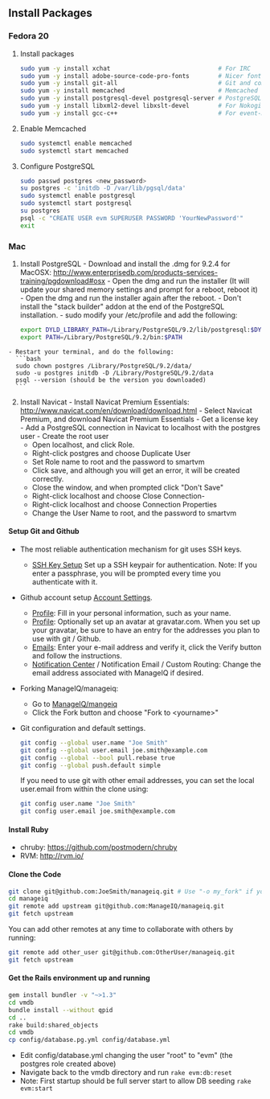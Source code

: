 ## Install Packages

### Fedora 20

  1.  Install packages

      ```bash
      sudo yum -y install xchat                              # For IRC
      sudo yum -y install adobe-source-code-pro-fonts        # Nicer fonts to work with
      sudo yum -y install git-all                            # Git and components
      sudo yum -y install memcached                          # Memcached for the session store
      sudo yum -y install postgresql-devel postgresql-server # PostgreSQL Database server and to build 'pg' Gem
      sudo yum -y install libxml2-devel libxslt-devel        # For Nokogiri Gem
      sudo yum -y install gcc-c++                            # For event-machine Gem
      ```

  2.  Enable Memcached

      ```bash
      sudo systemctl enable memcached
      sudo systemctl start memcached
      ```

  3.  Configure PostgreSQL

      ```bash
      sudo passwd postgres <new_password>
      su postgres -c 'initdb -D /var/lib/pgsql/data'
      sudo systemctl enable postgresql
      sudo systemctl start postgresql
      su postgres
      psql -c "CREATE USER evm SUPERUSER PASSWORD 'YourNewPassword'"
      exit
      ```

### Mac
  1. Install PostgreSQL
    - Download and install the .dmg for 9.2.4 for MacOSX:  http://www.enterprisedb.com/products-services-training/pgdownload#osx
    - Open the dmg and run the installer (It will update your shared memory settings and prompt for a reboot, reboot it)
    - Open the dmg and run the installer again after the reboot.
    - Don't install the "stack builder" addon at the end of the PostgreSQL installation.
    - sudo modify your /etc/profile and add the following:
      ```bash
      export DYLD_LIBRARY_PATH=/Library/PostgreSQL/9.2/lib/postgresql:$DYLD_LIBRARY_PATH
      export PATH=/Library/PostgreSQL/9.2/bin:$PATH
      ```
    - Restart your terminal, and do the following:
      ```bash
      sudo chown postgres /Library/PostgreSQL/9.2/data/
      sudo -u postgres initdb -D /Library/PostgreSQL/9.2/data
      psql --version (should be the version you downloaded)
      ```

  2. Install Navicat
    - Install Navicat Premium Essentials:  http://www.navicat.com/en/download/download.html
    - Select Navicat Premium, and download Navicat Premium Essentials
    - Get a license key
    - Add a PostgreSQL connection in Navicat to localhost with the postgres user
    - Create the root user
      - Open localhost, and click Role.
      - Right-click postgres and choose Duplicate User
      - Set Role name to root and the password to smartvm
      - Click save, and although you will get an error, it will be created correctly.
      - Close the window, and when prompted click "Don't Save"
      - Right-click localhost and choose Close Connection-
      - Right-click localhost and choose Connection Properties
      - Change the User Name to root, and the password to smartvm


#### Setup Git and Github

* The most reliable authentication mechanism for git uses SSH keys.
  * [SSH Key Setup](https://help.github.com/articles/generating-ssh-keys) Set up a SSH keypair for authentication.  Note: If you enter a passphrase, you will be prompted every time you authenticate with it.

* Github account setup [Account Settings](https://github.com/settings).
  * [Profile](https://github.com/settings/profile): Fill in your personal information, such as your name.
  * [Profile](https://github.com/settings/profile): Optionally set up an avatar at gravatar.com.  When you set up your gravatar, be sure to have an entry for the addresses you plan to use with git / Github.
  * [Emails](https://github.com/settings/emails): Enter your e-mail address and verify it, click the Verify button and follow the instructions.
  * [Notification Center](https://github.com/settings/notifications) / Notification Email / Custom Routing: Change the email address associated with ManageIQ if desired.
* Forking ManageIQ/manageiq:
  * Go to [ManageIQ/mangeiq](https://github.com/ManageIQ/manageiq)
  * Click the Fork button and choose "Fork to \<yourname\>"

* Git configuration and default settings.

  ```zsh
  git config --global user.name "Joe Smith"
  git config --global user.email joe.smith@example.com
  git config --global --bool pull.rebase true
  git config --global push.default simple
  ```
  If you need to use git with other email addresses, you can set the local user.email from within the clone using:

  ```zsh
  git config user.name "Joe Smith"
  git config user.email joe.smith@example.com
  ```

#### Install Ruby

* chruby: <https://github.com/postmodern/chruby>
* RVM: <http://rvm.io/>

#### Clone the Code

```zsh
git clone git@github.com:JoeSmith/manageiq.git # Use "-o my_fork" if you don't want the remote to be named origin
cd manageiq
git remote add upstream git@github.com:ManageIQ/manageiq.git
git fetch upstream
```

You can add other remotes at any time to collaborate with others by running:

```zsh
git remote add other_user git@github.com:OtherUser/manageiq.git
git fetch upstream
```


#### Get the Rails environment up and running

```zsh
gem install bundler -v "~>1.3"
cd vmdb
bundle install --without qpid
cd ..
rake build:shared_objects
cd vmdb
cp config/database.pg.yml config/database.yml
```

* Edit config/database.yml changing the user "root" to "evm" (the postgres role created above)
* Navigate back to the vmdb directory and run `rake evm:db:reset`
* Note: First startup should be full server start to allow DB seeding `rake evm:start`
